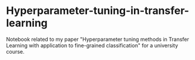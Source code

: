 # Hyperparameter-tuning-in-transfer-learning

Notebook related to my paper "Hyperparameter tuning methods in Transfer Learning with application to
fine-grained classification" for a university course.
